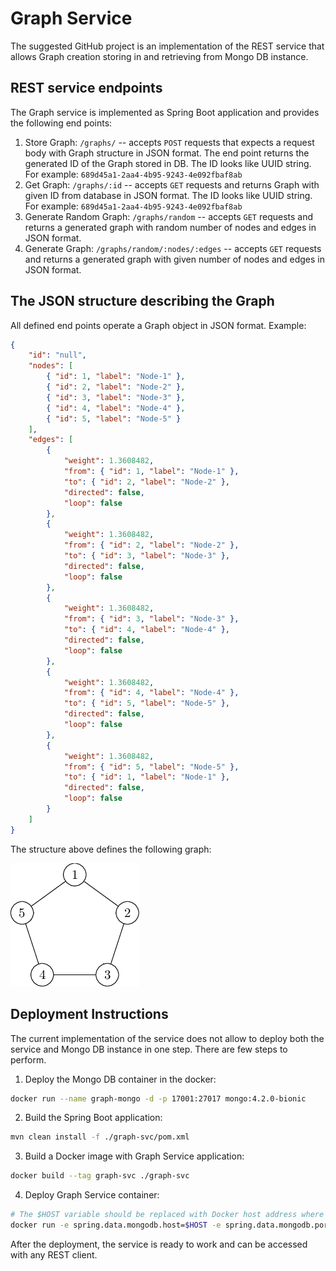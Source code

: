 # Graph Service
The suggested GitHub project is an implementation of the REST service
that allows Graph creation storing in and retrieving from Mongo DB instance.

## REST service endpoints
The Graph service is implemented as Spring Boot application and provides the following end points:
1. Store Graph: `/graphs/` -- accepts `POST` requests that expects a request body 
with Graph structure in JSON format. The end point returns the generated ID 
of the Graph stored in DB. The ID looks like UUID string. For example: `689d45a1-2aa4-4b95-9243-4e092fbaf8ab`
2. Get Graph: `/graphs/:id` -- accepts `GET` requests and returns Graph with given ID from
database in JSON format. The ID looks like UUID string. For example: `689d45a1-2aa4-4b95-9243-4e092fbaf8ab`
3. Generate Random Graph: `/graphs/random` -- accepts `GET` requests and returns a generated graph
with random number of nodes and edges in JSON format. 
4. Generate Graph: `/graphs/random/:nodes/:edges` -- accepts `GET` requests and returns 
a generated graph with given number of nodes and edges in JSON format.

## The JSON structure describing the Graph
All defined end points operate a Graph object in JSON format.
Example:
```json
{
    "id": "null",
    "nodes": [
        { "id": 1, "label": "Node-1" },
        { "id": 2, "label": "Node-2" },
        { "id": 3, "label": "Node-3" },
        { "id": 4, "label": "Node-4" },
        { "id": 5, "label": "Node-5" }
    ],
    "edges": [
        {
            "weight": 1.3608482,
            "from": { "id": 1, "label": "Node-1" },
            "to": { "id": 2, "label": "Node-2" },
            "directed": false,
            "loop": false
        },
        {
            "weight": 1.3608482,
            "from": { "id": 2, "label": "Node-2" },
            "to": { "id": 3, "label": "Node-3" },
            "directed": false,
            "loop": false
        },
        {
            "weight": 1.3608482,
            "from": { "id": 3, "label": "Node-3" },
            "to": { "id": 4, "label": "Node-4" },
            "directed": false,
            "loop": false
        },
        {
            "weight": 1.3608482,
            "from": { "id": 4, "label": "Node-4" },
            "to": { "id": 5, "label": "Node-5" },
            "directed": false,
            "loop": false
        },
        {
            "weight": 1.3608482,
            "from": { "id": 5, "label": "Node-5" },
            "to": { "id": 1, "label": "Node-1" },
            "directed": false,
            "loop": false
        }
    ]
}
```
The structure above defines the following graph:

![alt text](https://github.com/igor-urdenko/c2ro/blob/master/graph-svc/images/5-nodes.png "5 nodes graph")

## Deployment Instructions
The current implementation of the service does not allow to deploy both the service and Mongo DB instance in one step. There are few steps to perform.
1. Deploy the Mongo DB container in the docker:
```bash
docker run --name graph-mongo -d -p 17001:27017 mongo:4.2.0-bionic
```
2. Build the Spring Boot application:
```bash
mvn clean install -f ./graph-svc/pom.xml
```
3. Build a Docker image with Graph Service application:
```bash
docker build --tag graph-svc ./graph-svc
```
4. Deploy Graph Service container:
```bash
# The $HOST variable should be replaced with Docker host address where you have deployed the Mongo DB container
docker run -e spring.data.mongodb.host=$HOST -e spring.data.mongodb.port=17001 -d -p 17000:8080 --name my-graph-svc graph-svc
```

After the deployment, the service is ready to work and can be accessed with any REST client.

